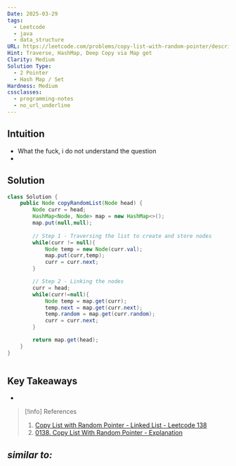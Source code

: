 ```yaml
---
Date: 2025-03-29
tags:
  - Leetcode
  - java
  - data_structure
URL: https://leetcode.com/problems/copy-list-with-random-pointer/description/
Hint: Traverse, HashMap, Deep Copy via Map get
Clarity: Medium
Solution Type:
  - 2 Pointer
  - Hash Map / Set
Hardness: Medium
cssclasses:
  - programming-notes
  - no_url_underline
---
```


## Intuition
- What the fuck, i do not understand the question
- 
## Solution
```java title="Initial Attempt"
class Solution {
    public Node copyRandomList(Node head) {
        Node curr = head;
        HashMap<Node, Node> map = new HashMap<>();
        map.put(null,null);
        
        // Step 1 - Traversing the list to create and store nodes
        while(curr != null){
            Node temp = new Node(curr.val);
            map.put(curr,temp);
            curr = curr.next;
        }

        // Step 2 - Linking the nodes
        curr = head;
        while(curr!=null){
            Node temp = map.get(curr);
            temp.next = map.get(curr.next);
            temp.random = map.get(curr.random);
            curr = curr.next;
        }

        return map.get(head);
    }
}
```

```java fold title=""

```
## Key Takeaways
- 

> [!info] References
> 1. [Copy List with Random Pointer - Linked List - Leetcode 138](https://youtu.be/5Y2EiZST97Y)
> 2. [0138. Copy List With Random Pointer - Explanation](https://neetcode.io/solutions/copy-list-with-random-pointer)

*similar to:* 
- 